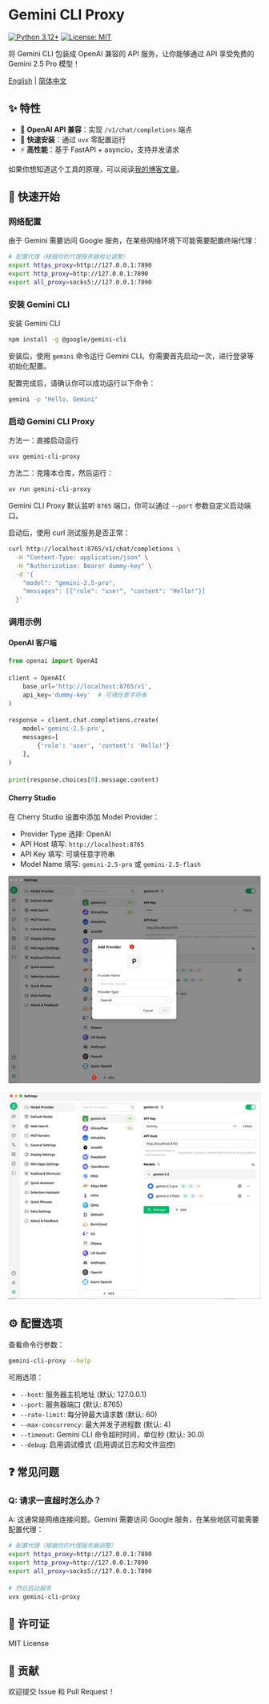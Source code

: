 # Gemini CLI Proxy

[![Python 3.12+](https://img.shields.io/badge/python-3.12+-blue.svg)](https://www.python.org/downloads/)
[![License: MIT](https://img.shields.io/badge/License-MIT-yellow.svg)](https://opensource.org/licenses/MIT)

将 Gemini CLI 包装成 OpenAI 兼容的 API 服务，让你能够通过 API 享受免费的 Gemini 2.5 Pro 模型！

[English](./README.md) | [简体中文](./README_zh.md)

## ✨ 特性

- 🔌 **OpenAI API 兼容**：实现 `/v1/chat/completions` 端点
- 🚀 **快速安装**：通过 `uvx` 零配置运行
- ⚡ **高性能**：基于 FastAPI + asyncio，支持并发请求

如果你想知道这个工具的原理，可以阅读[我的博客文章](https://www.nettee.io/blog/gemini-cli-proxy)。

## 🚀 快速开始

### 网络配置

由于 Gemini 需要访问 Google 服务，在某些网络环境下可能需要配置终端代理：

```bash
# 配置代理（根据你的代理服务器地址调整）
export https_proxy=http://127.0.0.1:7890
export http_proxy=http://127.0.0.1:7890  
export all_proxy=socks5://127.0.0.1:7890
```

### 安装 Gemini CLI

安装 Gemini CLI
```bash
npm install -g @google/gemini-cli
```

安装后，使用 `gemini` 命令运行 Gemini CLI。你需要首先启动一次，进行登录等初始化配置。

配置完成后，请确认你可以成功运行以下命令：

```bash
gemini -p "Hello, Gemini"
```

### 启动 Gemini CLI Proxy

方法一：直接启动运行
```bash
uvx gemini-cli-proxy
```

方法二：克隆本仓库，然后运行：
```bash
uv run gemini-cli-proxy
```

Gemini CLI Proxy 默认监听 `8765` 端口，你可以通过 `--port` 参数自定义启动端口。

启动后，使用 curl 测试服务是否正常：

```bash
curl http://localhost:8765/v1/chat/completions \
  -H "Content-Type: application/json" \
  -H "Authorization: Bearer dummy-key" \
  -d '{
    "model": "gemini-2.5-pro",
    "messages": [{"role": "user", "content": "Hello!"}]
  }'
```

### 调用示例

#### OpenAI 客户端

```python
from openai import OpenAI

client = OpenAI(
    base_url='http://localhost:8765/v1',
    api_key='dummy-key'  # 可填任意字符串
)

response = client.chat.completions.create(
    model='gemini-2.5-pro',
    messages=[
        {'role': 'user', 'content': 'Hello!'}
    ],
)

print(response.choices[0].message.content)
```

#### Cherry Studio

在 Cherry Studio 设置中添加 Model Provider：
- Provider Type 选择: OpenAI
- API Host 填写: `http://localhost:8765`
- API Key 填写: 可填任意字符串
- Model Name 填写: `gemini-2.5-pro` 或 `gemini-2.5-flash`

![Cherry Studio Config 1](./img/cherry-studio-1.jpg)

![Cherry Studio Config 2](./img/cherry-studio-2.jpg)

## ⚙️ 配置选项

查看命令行参数：

```bash
gemini-cli-proxy --help
```

可用选项：
- `--host`: 服务器主机地址 (默认: 127.0.0.1)
- `--port`: 服务器端口 (默认: 8765)
- `--rate-limit`: 每分钟最大请求数 (默认: 60)
- `--max-concurrency`: 最大并发子进程数 (默认: 4)
- `--timeout`: Gemini CLI 命令超时时间，单位秒 (默认: 30.0)
- `--debug`: 启用调试模式 (启用调试日志和文件监控)

## ❓ 常见问题

### Q: 请求一直超时怎么办？

A: 这通常是网络连接问题。Gemini 需要访问 Google 服务，在某些地区可能需要配置代理：

```bash
# 配置代理（根据你的代理服务器调整）
export https_proxy=http://127.0.0.1:7890
export http_proxy=http://127.0.0.1:7890
export all_proxy=socks5://127.0.0.1:7890

# 然后启动服务
uvx gemini-cli-proxy
```

## 📄 许可证

MIT License

## 🤝 贡献

欢迎提交 Issue 和 Pull Request！
